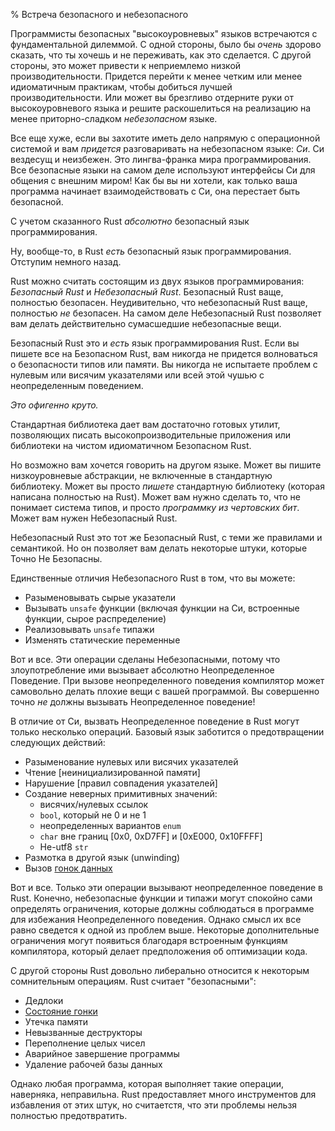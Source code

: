 % Встреча безопасного и небезопасного

Программисты безопасных "высокоуровневых" языков встречаются с фундаментальной
дилеммой. С одной стороны, было бы *очень* здорово сказать, что ты хочешь и не
переживать, как это сделается. С другой стороны, это может привести к
неприемлемо низкой производительности. Придется перейти к менее четким или менее
идиоматичным практикам, чтобы добиться лучшей производительности. Или может вы
брезгливо отдерните руки от высокоуровневого языка и решите раскошелиться на
реализацию на менее приторно-сладком *небезопасном* языке.

Все еще хуже, если вы захотите иметь дело напрямую с операционной системой и вам
*придется* разговаривать на небезопасном языке: *Си*. Си вездесущ и неизбежен.
Это лингва-франка мира программирования. Все безопасные языки на самом деле
используют интерфейсы Си для общения с внешним миром! Как бы вы ни хотели,
как только ваша программа начинает взаимодействовать с Си, она перестает быть
безопасной.

С учетом сказанного Rust *абсолютно* безопасный язык программирования.

Ну, вообще-то, в Rust *есть* безопасный язык программирования. Отступим
немного назад.

Rust можно считать состоящим из двух языков программирования: *Безопасный Rust*
и *Небезопасный Rust*. Безопасный Rust ваще, полностью безопасен. Неудивительно,
что небезопасный Rust ваще, полностью *не* безопасен. На самом деле Небезопасный
Rust позволяет вам делать действительно сумасшедшие небезопасные вещи.

Безопасный Rust это и *есть* язык программирования Rust. Если вы пишете все на
Безопасном Rust, вам никогда не придется волноваться о безопасности типов или
памяти. Вы никогда не испытаете проблем с нулевым или висячим указателями или
всей этой чушью с неопределенным поведением.

*Это офигенно круто.*

Стандартная библиотека дает вам достаточно готовых утилит, позволяющих писать
высокопроизводительные приложения или библиотеки на чистом идиоматичном
Безопасном Rust.

Но возможно вам хочется говорить на другом языке. Может вы пишите низкоуровневые
абстракции, не включенные в стандартную библиотеку. Может вы просто *пишете*
стандартную библиотеку (которая написана полностью на Rust). Может вам нужно
сделать то, что не понимает система типов, и просто *программку из чертовских
бит*. Может вам нужен Небезопасный Rust.

Небезопасный Rust это тот же Безопасный Rust, с теми же правилами и семантикой.
Но он позволяет вам делать некоторые штуки, которые Точно Не Безопасны.

Единственные отличия Небезопасного Rust в том, что вы можете:

* Разыменовывать сырые указатели
* Вызывать `unsafe` функции (включая функции на Си, встроенные функции, 
сырое распределение)
* Реализовывать `unsafe` типажи 
* Изменять статические переменные

Вот и все. Эти операции сделаны Небезопасными, потому что злоупотребление ими
вызывает абсолютно Неопределенное Поведение. При вызове неопределенного
поведения компилятор может самовольно делать плохие вещи с вашей программой. Вы
совершенно точно *не* должны вызывать Неопределенное поведение!

В отличие от Си, вызвать Неопределенное поведение в Rust могут только несколько
операций. Базовый язык заботится о предотвращении следующих действий:

* Разыменование нулевых или висячих указателей
* Чтение [неинициализированной памяти]
* Нарушение [правил совпадения указателей]
* Создание неверных примитивных значений:
    * висячих/нулевых ссылок
    * `bool`, который не 0 и не 1
    * неопределенных вариантов `enum`
    * `char` вне границ [0x0, 0xD7FF] и [0xE000, 0x10FFFF]
    * Не-utf8 `str`
* Размотка в другой язык (unwinding)
* Вызов [гонок данных][race]

Вот и все. Только эти операции вызывают неопределенное поведение в Rust.
Конечно, небезопасные функции и типажи могут спокойно сами определять
ограничения, которые должны соблюдаться в программе для избежания
Неопределенного поведения. Однако смысл их все равно сведется к одной из проблем
выше. Некоторые дополнительные ограничения могут появиться благодаря встроенным
функциям компилятора, который делает предположения об оптимизации кода.

С другой стороны Rust довольно либерально относится к некоторым сомнительным
операциям. Rust считает "безопасными":

* Дедлоки
* [Состояние гонки][race]
* Утечка памяти
* Невызванные деструкторы
* Переполнение целых чисел
* Аварийное завершение программы
* Удаление рабочей базы данных

Однако любая программа, которая выполняет такие операции, наверняка,
неправильна. Rust предоставляет много инструментов для избавления от этих штук,
но считаетстя, что эти проблемы нельзя полностью предотвратить.

[pointer aliasing rules]: references.md
[uninitialized memory]: uninitialized.md
[race]: races.md
